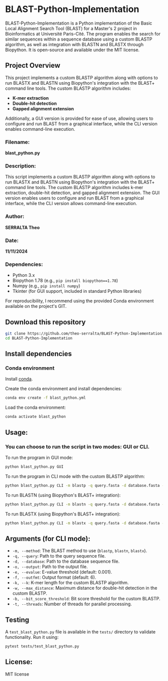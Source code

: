
# BLAST-Python-Implementation

BLAST-Python-Implementation is a Python implementation of the Basic Local Alignment Search Tool (BLAST) for a Master's 2 project in Bioinformatics at Université Paris-Cité. The program enables the search for similar sequences within a sequence database using a custom BLASTP algorithm, as well as integration with BLASTN and BLASTX through Biopython. It is open-source and available under the MIT license.

## Project Overview

This project implements a custom BLASTP algorithm along with options to run BLASTX and BLASTN using Biopython's integration with the BLAST+ command line tools. The custom BLASTP algorithm includes:
- **K-mer extraction**
- **Double-hit detection**
- **Gapped alignment extension**

Additionally, a GUI version is provided for ease of use, allowing users to configure and run BLAST from a graphical interface, while the CLI version enables command-line execution.

### Filename:
**blast_python.py**

### Description:
This script implements a custom BLASTP algorithm along with options to run BLASTX and BLASTN using Biopython's integration with the BLAST+ command line tools. The custom BLASTP algorithm includes k-mer extraction, double-hit detection, and gapped alignment extension. The GUI version enables users to configure and run BLAST from a graphical interface, while the CLI version allows command-line execution.

### Author:
**SERRALTA Theo**

### Date:
**11/11/2024**

### Dependencies:
- Python 3.x
- Biopython 1.78 (e.g., `pip install biopython==1.78`)
- Numpy (e.g., `pip install numpy`)
- Tkinter (for GUI support, included in standard Python libraries)

For reproducibility, I recommend using the provided Conda environment available on the project's GIT.

## Download this repository

```bash
git clone https://github.com/theo-serralta/BLAST-Python-Implementation.git
cd BLAST-Python-Implementation
```

## Install dependencies

### Conda environment

Install [conda](https://docs.conda.io/en/latest/miniconda.html).

Create the conda environment and install dependencies:

```bash
conda env create -f blast_python.yml 
```

Load the conda environment:

```bash
conda activate blast_python
```

## Usage:

### You can choose to run the script in two modes: **GUI** or **CLI**.

To run the program in GUI mode:
```bash
python blast_python.py GUI
```

To run the program in CLI mode with the custom BLASTP algorithm:
```bash
python blast_python.py CLI -m blastp -q query.fasta -d database.fasta -o output.txt
```

To run BLASTN (using Biopython's BLAST+ integration):
```bash
python blast_python.py CLI -m blastn -q query.fasta -d database.fasta -o output.txt
```

To run BLASTX (using Biopython's BLAST+ integration):
```bash
python blast_python.py CLI -m blastx -q query.fasta -d database.fasta -o output.txt
```

## Arguments (for CLI mode):

- `-m, --method`: The BLAST method to use (`blastp`, `blastn`, `blastx`).
- `-q, --query`: Path to the query sequence file.
- `-d, --database`: Path to the database sequence file.
- `-o, --output`: Path to the output file.
- `-e, --evalue`: E-value threshold (default: 0.001).
- `-f, --outfmt`: Output format (default: 6).
- `-k, --k`: K-mer length for the custom BLASTP algorithm.
- `-w, --max_distance`: Maximum distance for double-hit detection in the custom BLASTP.
- `-b, --bit_score_threshold`: Bit score threshold for the custom BLASTP.
- `-t, --threads`: Number of threads for parallel processing.

## Testing

A `test_blast_python.py` file is available in the `tests/` directory to validate functionality. Run it using:

```bash
pytest tests/test_blast_python.py
```

## License:
MIT license
